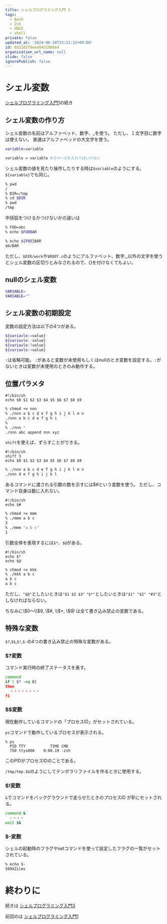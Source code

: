 ```yaml
---
title: シェルプログラミング入門 2
tags:
  - Bash
  - Zsh
  - UNIX
  - shell
private: false
updated_at: '2024-06-28T23:21:32+09:00'
id: 03310278eea64319b0e4
organization_url_name: null
slide: false
ignorePublish: false
---
```

# シェル変数

[シェルプログラミング入門1](https://qiita.com/twrcd1227/items/b7d6e16aa4e9f895a831)の続き

## シェル変数の作り方

シェル変数の名前はアルファベッド、数字、_を使う。
ただし、１文字目に数字は使えない。
普通はアルファベッドの大文字を使う。

```sh
variable=variable

variable = variable #スペースを入れてはいけない
```

シェル変数の値を見たり操作したりする時は`$variable`のようにする。`${variable}`でも同じ。

```sh
% pwd
/
% DIR=/tmp
% cd $DIR
% pwd
/tmp
```

中括弧をつけるかつけないかの違いは

```sh
% FOO=abc
% echo $FOOBAR

% echo ${FOO}BAR
abcBAR
```

ただし、`$DIR/work`や`$ROOT.c`のようにアルファベット、数字,_以外の文字を使うとシェル変数の区切りとみなされるので、{}を付けなくてもよい。

## nullのシェル変数

```sh
VARIABLE=
VARIABLE=""
```

## シェル変数の初期設定

変数の設定方法は以下の4つがある。

```sh
${variavle:=value}
${variavle:-value}
${variavle:?value}
${variavle:+value}
```

`:`は省略可能。 `:`があると変数が未使用もしくはnullのとき変数を設定する。`:`がないときは変数が未使用のときのみ動作する。

## 位置パラメタ

```sh:nnn
#!/bin/sh
echo $0 $1 $2 $3 $4 $5 $6 $7 $8 $9
```

```sh
% chmod +x nnn
% ./nnn a b c d e f g h i j k l m n
./nnn a b c d e f g h i
%
% ./nnn *
./nnn abc append nnn xyz
```

`shift`を使えば、ずらすことができる。

```sh:nnn
#!/bin/sh
shift 3
echo $0 $1 $2 $3 $4 $5 $6 $7 $8 $9
```

```sh
% ./nnn a b c d e f g h i j k l m n
./nnn d e f g h i j k l
```

あるコマンドに渡される引数の数を示すには$#という変数を使う。
ただし、コマンド自身は数に入れない。

```sh:mmm
#!/bin/sh
echo $#
```

```sh
% chmod +x mmm
% ./mmm a b c
3
% ./mmm "a b c"
1
```

引数全体を表現するには`$*`、`$@`がある。

```sh:kkk
#!/bin/sh
echo $*
echo $@
```

```sh
% chmod +x kkk
% ./kkk a b c
a b c
a b c
```

ただし、`"$@"`としたいときは`"$1 $2 $3"`
`"$*"`としたいときは`"$1" "$2" "#3"`としなければならない。

ちなみに\\$0〜\\$9, \\$#, \\$*, \\$@ は全て書き込み禁止の変数である。

## 特殊な変数

`$?`,`$$`,`$!`,`$-`の4つの書き込み禁止の特殊な変数がある。

### $?変数

コマンド実行時の終了ステータスを表す。

```sh
command
if [ $? -eq 0]
then
  ・・・・・・・・
fi
```

### $$変数

現在動作しているコマンドの「プロセスID」がセットされている。

`ps`コマンドで動作しているプロセスが表示される。

```terminal
% ps
  PID TTY           TIME CMD
  750 ttys000    0:00.19 -zsh
```

このPIDがプロセスIDのことである。

`/tmp/tmp.$$`のようにしてテンポラリファイルを作るときに使用する。

### $!変数

`&`でコマンドをバックグラウンドで走らせたときのプロセスID
が$!にセットされる。

```sh
command &
　・・・・
wait $&
```

### $-変数

シェルの起動時のフラグやsetコマンドを使って設定したフラグの一覧がセットされている。

```sh
% echo $-
569XZilms
```

# 終わりに

続きは
[シェルプログラミング入門3](https://qiita.com/twrcd1227/items/f89467925634cc0988b8)

前回のは
[シェルプログラミング入門1](https://qiita.com/twrcd1227/items/b7d6e16aa4e9f895a831)
